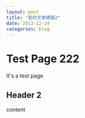 ```yaml
---
layout: post
title: "我的文章標題2"
date: 2013-12-24
categories: blog
---
```


# Test Page 222
 
It's a test page
## Header 2
 
content

